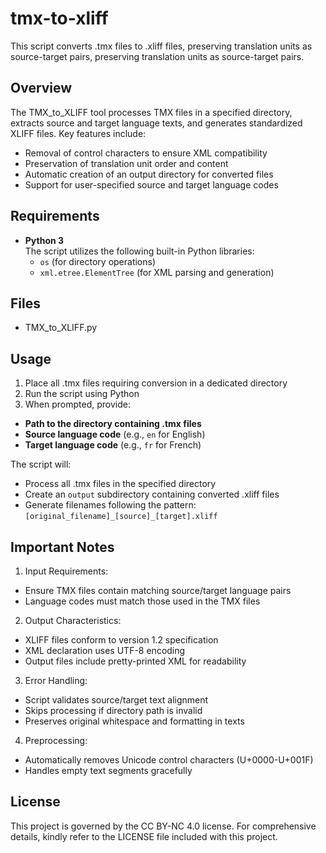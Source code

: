 # tmx-to-xliff
This script converts .tmx files to .xliff files, preserving translation units as source-target pairs, preserving translation units as source-target pairs.

## Overview

The TMX_to_XLIFF tool processes TMX files in a specified directory, extracts source and target language texts, and generates standardized XLIFF files. Key features include:
- Removal of control characters to ensure XML compatibility
- Preservation of translation unit order and content
- Automatic creation of an output directory for converted files
- Support for user-specified source and target language codes

## Requirements

- **Python 3**  
  The script utilizes the following built-in Python libraries:
  - `os` (for directory operations)
  - `xml.etree.ElementTree` (for XML parsing and generation)

## Files

- TMX_to_XLIFF.py

## Usage

1. Place all .tmx files requiring conversion in a dedicated directory
2. Run the script using Python
3. When prompted, provide:

- **Path to the directory containing .tmx files**  
- **Source language code** (e.g., `en` for English)  
- **Target language code** (e.g., `fr` for French)  

The script will:

- Process all .tmx files in the specified directory  
- Create an `output` subdirectory containing converted .xliff files  
- Generate filenames following the pattern: `[original_filename]_[source]_[target].xliff`  

## Important Notes

1. Input Requirements:
- Ensure TMX files contain matching source/target language pairs  
- Language codes must match those used in the TMX files  

2. Output Characteristics:
- XLIFF files conform to version 1.2 specification  
- XML declaration uses UTF-8 encoding  
- Output files include pretty-printed XML for readability  

3. Error Handling:
- Script validates source/target text alignment  
- Skips processing if directory path is invalid  
- Preserves original whitespace and formatting in texts  

4. Preprocessing:
- Automatically removes Unicode control characters (U+0000-U+001F)  
- Handles empty text segments gracefully  

## License
This project is governed by the CC BY-NC 4.0 license. For comprehensive details, kindly refer to the LICENSE file included with this project.
